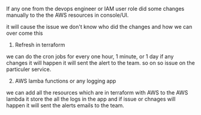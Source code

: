 If any one from the devops engineer or IAM user role did some changes manually to the 
the AWS resources in console/UI.

it will cause the issue we don't know who did the changes and how we can over come this

1. Refresh in terraform 
 
 we can do the cron jobs for every one hour, 1 minute, or 1 day
 if any changes it will happen it will sent the alert to the team. so on so issue on the particuler service.

2. AWS lamba functions or any logging app

we can add all the resources which are in terraform with AWS to the AWS lambda 
it store the all the logs in the app and if issue or chnages will happen it will sent the alerts emails to the team.
